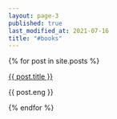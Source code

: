 ```yaml
---
layout: page-3
published: true
last_modified_at: 2021-07-16
title: "#books"
---
```


<div>
  {% for post in site.posts %}
    <p>
  <div class="link1">  <a href="{{ post.url }}">{{ post.title }}</a> </div>
      <p>{{ post.eng }}</p>
    </p>
  {% endfor %}
</div>
